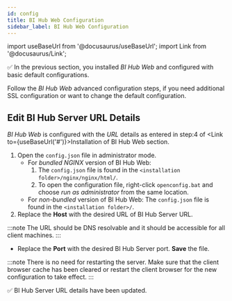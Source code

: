 ```yaml
---
id: config
title: BI Hub Web Configuration
sidebar_label: BI Hub Web Configuration
---
```


import useBaseUrl from '@docusaurus/useBaseUrl';
import Link from '@docusaurus/Link';

:white_check_mark: In the previous section, you installed *BI Hub Web* and configured with basic default configurations.

Follow the *BI Hub Web* advanced configuration steps, if you need additional SSL configuration or want to change the default configuration.

## Edit BI Hub Server URL Details

*BI Hub Web* is configured with the *URL* details as entered in step:4 of <Link to={useBaseUrl('#')}>Installation of BI Hub Web</Link> section.

1. Open the `config.json` file in administrator mode. 
   - For *bundled NGINX* version of BI Hub Web:
     1. The `config.json` file is found in the `<installation folder>/nginx/nginx/html/`. 
     1. To open the configuration file, right-click `openconfig.bat` and choose *run as administrator* from the same location. 
   - For *non-bundled* version of BI Hub Web:
     The `config.json` file is found in the `<installation folder>/`.
1. Replace the **Host** with the desired URL of BI Hub Server URL.

  :::note
  The URL should be DNS resolvable and it should be accessible for all client machines.
  :::

* Replace the **Port** with the desired BI Hub Server port. **Save** the file.

:::note
There is no need for restarting the server. Make sure that the client browser cache has been cleared or restart the client browser for the new configuration to take effect.
:::

:white_check_mark: BI Hub Server URL details have been updated.

<!-- 
## SSL Configuration

If you have installed BI Hub Web without Nginx, then configuring SSL will be out of the scope for this documentation. If you have installed BI Hub Web with Nginx, then follow the steps below to properly configure SSL.

By default,the bundled Nginx will contain the self-signed SSL certificate issued to example.com. Kindly have the proper SSL certificate from the authorized vendor in .crt format and key file. You can also have your own Self-Signed SSL certificate, but you need to make sure that certificate to a trusted certificate store by following the configuration steps provided by the particular browser which is out of scope for this document. BI Hub recommends to have the proper SSL certificate from the authorized vendor.

* To start with rename the SSL files to the required names. The `X.X.X.X.crt` file should be renamed to `server.crt` file and the `X.X.X.X.key` file should be renamed to server.key.
* Take a backup of the `server.crt` and `server.key` files which could be found in the folder location `<installation_folder>/VBIViewWeb/nginx/nginx/conf`. In case of any failure in SSL configuration, we will need this file to bring back the server to normal working condition.
* Now replace these files with your own SSL files.•Nginx Server needs to be restarted for the configuration to take effect. For restarting the Nginx server, open manager-windows.exe file in administrator mode which could be found in the location `<installation_folder>/VBIViewWeb/nginx/`.
* In that application, select the **Manage Server** tab, select the Nginx server and click the restart button. Wait for the server to get restarted.
* If there is any problem in restarting the server, check the log files for the errors which could be found at `<installation_folder>/VBIViewWeb/nginx/nginx/logs/`.
* If you couldn’t trouble shoot the errors, kindly replace the old SSL file with the new one and restart the server.
* If the server starts successfully, then the problem will be mostly with the SSL file. Kindly verify the SSL certificate format and have a proper SSL format.

If you continue to have the problem, you could raise the support ticket in the support portal or by sending an email to support@bihub.com with supported log files and error images.

:::important
If you are going to configure SSL, please make sure that BI Hub Server and BI Hub Agents and its respective BI platforms should be also configured with proper SSL. You cannot access HTTP content from the https protocol. The browser will throw the mixed content error if you try to access HTTP content from the https URL.
:::
-->
